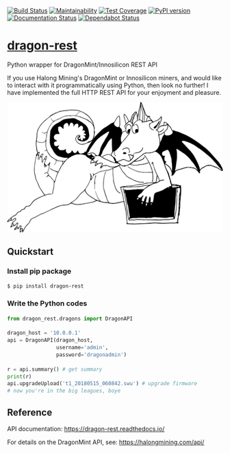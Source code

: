 [![Build Status](https://travis-ci.org/brndnmtthws/dragon-rest.svg?branch=master)](https://travis-ci.org/brndnmtthws/dragon-rest) [![Maintainability](https://api.codeclimate.com/v1/badges/186a969e83fe6608c02d/maintainability)](https://codeclimate.com/github/brndnmtthws/dragon-rest/maintainability) [![Test Coverage](https://api.codeclimate.com/v1/badges/186a969e83fe6608c02d/test_coverage)](https://codeclimate.com/github/brndnmtthws/dragon-rest/test_coverage) [![PyPI version](https://badge.fury.io/py/dragon-rest.svg)](https://badge.fury.io/py/dragon-rest) [![Documentation Status](https://readthedocs.org/projects/dragon-rest/badge/?version=latest)](https://dragon-rest.readthedocs.io/en/latest/?badge=latest) [![Dependabot Status](https://api.dependabot.com/badges/status?host=github&repo=brndnmtthws/dragon-rest)](https://dependabot.com)

# [dragon-rest](https://dragon-rest.readthedocs.io/en/latest/)

Python wrapper for DragonMint/Innosilicon REST API

If you use Halong Mining's DragonMint or Innosilicon miners, and would like
to interact with it programmatically using Python, then look no further! I
have implemented the full HTTP REST API for your enjoyment and pleasure.

![Dragon at rest](/resting-dragon.png?raw=true)

## Quickstart

### Install pip package

```
$ pip install dragon-rest
```

### Write the Python codes

```python
from dragon_rest.dragons import DragonAPI

dragon_host = '10.0.0.1'
api = DragonAPI(dragon_host,
                username='admin',
                password='dragonadmin')

r = api.summary() # get summary
print(r)
api.upgradeUpload('t1_20180515_060842.swu') # upgrade firmware
# now you're in the big leagues, boye
```

## Reference

API documentation: https://dragon-rest.readthedocs.io/

For details on the DragonMint API, see: https://halongmining.com/api/
